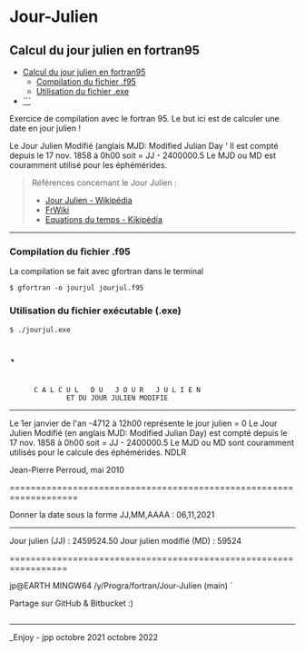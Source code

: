 # Jour-Julien
## Calcul du jour julien en fortran95
<!-- Start Document Outline -->

* [Calcul du jour julien en fortran95](#calcul-du-jour-julien-en-fortran95)
	* [Compilation du fichier .f95](#compilation-du-fichier-f95)
	* [Utilisation du fichier .exe](#utilisation-du-fichier-exe)
* [´´´](#section)

<!-- End Document Outline -->
Exercice de compilation avec le fortran 95. 
Le but ici est de calculer une date en jour julien !

Le Jour Julien Modifié (anglais MJD: Modified Julian Day      '
  Il est compté depuis le 17 nov. 1858 à 0h00 soit  = JJ - 2400000.5
  Le MJD ou MD  est couramment utilisé pour les éphémérides.
  


>Références concernant le Jour Julien :   
>* [Jour Julien - Wikipédia](https://fr.wikipedia.org/wiki/Jour_julien)  
>* [FrWiki](https://www.frwiki.org/wiki/Jour_julien) 
>* [Equations du temps - Kikipédia](https://fr.wikipedia.org/wiki/%C3%89quation_du_temps) 



---
### Compilation du fichier .f95
La compilation se fait avec gfortran dans le terminal

`$ gfortran -o jourjul jourjul.f95
`



### Utilisation du fichier exécutable (.exe) 
`$ ./jourjul.exe
`

 
`
===================================================================
          C A L C U L   D U   J O U R   J U L I E N
                  ET DU JOUR JULIEN MODIFIE
 -------------------------------------------------------------------
 Le 1er janvier de l'an -4712 à 12h00 représente le jour julien = 0
 Le Jour Julien Modifié (en anglais MJD: Modified Julian Day)
 est compté depuis le 17 nov. 1858 à 0h00 soit  = JJ - 2400000.5
 Le MJD ou MD  sont couramment utilisés pour le calcule des 
 éphémérides. NDLR

 Jean-Pierre Perroud, mai 2010

 ===================================================================

 Donner la date sous la forme JJ,MM,AAAA : 06,11,2021

 -----------------------------------------------------------------
 Jour julien         (JJ) :    2459524.50
 Jour julien modifié (MD) :        59524

 =================================================================

jp@EARTH MINGW64 /y/Progra/fortran/Jour-Julien (main)
`


Partage sur GitHub & Bitbucket :) 

``` 
```

---
_Enjoy - jpp 
  octobre 2021
  octobre 2022


